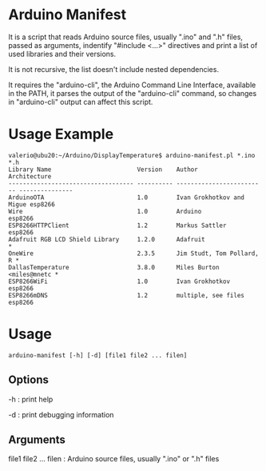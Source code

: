 # Arduino Manifest

It is a script that reads Arduino source files, usually ".ino" and
".h" files, passed as arguments, indentify "#include <...>" directives
and print a list of used libraries and their versions.

It is not recursive, the list doesn't include nested dependencies.

It requires the "arduino-cli", the Arduino Command Line Interface,
available in the PATH, it parses the output of the "arduino-cli"
command, so changes in "arduino-cli" output can affect this script.

# Usage Example

```
valerio@ubu20:~/Arduino/DisplayTemperature$ arduino-manifest.pl *.ino *.h
Library Name                        Version    Author                    Architecture
----------------------------------- ---------- ------------------------- ---------------
ArduinoOTA                          1.0        Ivan Grokhotkov and Migue esp8266
Wire                                1.0        Arduino                   esp8266
ESP8266HTTPClient                   1.2        Markus Sattler            esp8266
Adafruit RGB LCD Shield Library     1.2.0      Adafruit                  *
OneWire                             2.3.5      Jim Studt, Tom Pollard, R *
DallasTemperature                   3.8.0      Miles Burton <miles@mnetc *
ESP8266WiFi                         1.0        Ivan Grokhotkov           esp8266
ESP8266mDNS                         1.2        multiple, see files       esp8266
```

# Usage

```
arduino-manifest [-h] [-d] [file1 file2 ... filen]
```

## Options

-h
: print help

-d
: print debugging information

## Arguments

file1 file2 ... filen
: Arduino source files, usually ".ino" or ".h" files

